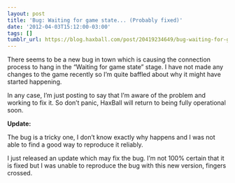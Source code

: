 ```yaml
---
layout: post
title: 'Bug: Waiting for game state... (Probably fixed)'
date: '2012-04-03T15:12:00-03:00'
tags: []
tumblr_url: https://blog.haxball.com/post/20419234649/bug-waiting-for-game-state-probably-fixed
---
```

There seems to be a new bug in town which is causing the connection process to hang in the “Waiting for game state” stage. I have not made any changes to the game recently so I’m quite baffled about why it might have started happening.

In any case, I’m just posting to say that I’m aware of the problem and working to fix it. So don’t panic, HaxBall will return to being fully operational soon.

**Update:**

The bug is a tricky one, I don’t know exactly why happens and I was not able to find a good way to reproduce it reliably.

I just released an update which may fix the bug. I’m not 100% certain that it is fixed but I was unable to reproduce the bug with this new version, fingers crossed.

